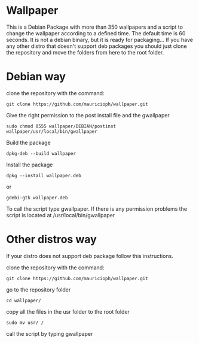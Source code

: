 # Wallpaper

This is a Debian Package with more than 350 wallpapers and a script to change the wallpaper according to a defined time. 
The default time is 60 seconds. It is not a debian binary, but it is ready for packaging... If you have any other distro that doesn't support deb packages you should just clone the repository and move the folders from here to the root folder.

# Debian way
clone the repository with the command:
```
git clone https://github.com/mauricioph/wallpaper.git
```
Give the right permission to the post install file and the gwallpaper
``` 
sudo chmod 0555 wallpaper/DEBIAN/postinst wallpaper/usr/local/bin/gwallpaper 

```
Build the package
```
dpkg-deb --build wallpaper
```

Install the package
```
dpkg --install wallpaper.deb
```
or 
```
gdebi-gtk wallpaper.deb
```
To call the script type gwallpaper. If there is any permission problems the script is located at /usr/local/bin/gwallpaper

# Other distros way
If your distro does not support deb package follow this instructions.

clone the repository with the command:
```
git clone https://github.com/mauricioph/wallpaper.git
```
go to the repository folder
```
cd wallpaper/
```
copy all the files in the usr folder to the root folder
```
sudo mv usr/ /
```
call the script by typing 
gwallpaper
